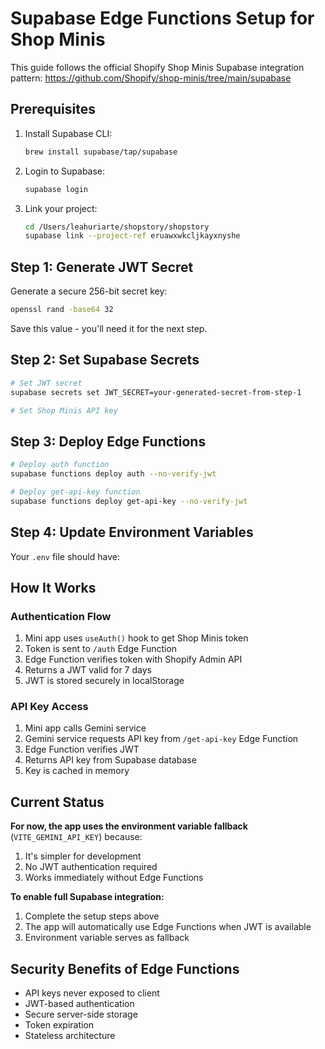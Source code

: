# Supabase Edge Functions Setup for Shop Minis

This guide follows the official Shopify Shop Minis Supabase integration pattern:
https://github.com/Shopify/shop-minis/tree/main/supabase

## Prerequisites

1. Install Supabase CLI:
   ```bash
   brew install supabase/tap/supabase
   ```

2. Login to Supabase:
   ```bash
   supabase login
   ```

3. Link your project:
   ```bash
   cd /Users/leahuriarte/shopstory/shopstory
   supabase link --project-ref eruawxwkcljkayxnyshe
   ```

## Step 1: Generate JWT Secret

Generate a secure 256-bit secret key:

```bash
openssl rand -base64 32
```

Save this value - you'll need it for the next step.

## Step 2: Set Supabase Secrets

```bash
# Set JWT secret
supabase secrets set JWT_SECRET=your-generated-secret-from-step-1

# Set Shop Minis API key
```

## Step 3: Deploy Edge Functions

```bash
# Deploy auth function
supabase functions deploy auth --no-verify-jwt

# Deploy get-api-key function
supabase functions deploy get-api-key --no-verify-jwt
```

## Step 4: Update Environment Variables

Your `.env` file should have:

## How It Works

### Authentication Flow

1. Mini app uses `useAuth()` hook to get Shop Minis token
2. Token is sent to `/auth` Edge Function
3. Edge Function verifies token with Shopify Admin API
4. Returns a JWT valid for 7 days
5. JWT is stored securely in localStorage

### API Key Access

1. Mini app calls Gemini service
2. Gemini service requests API key from `/get-api-key` Edge Function
3. Edge Function verifies JWT
4. Returns API key from Supabase database
5. Key is cached in memory

## Current Status

**For now, the app uses the environment variable fallback** (`VITE_GEMINI_API_KEY`) because:
1. It's simpler for development
2. No JWT authentication required
3. Works immediately without Edge Functions

**To enable full Supabase integration:**
1. Complete the setup steps above
2. The app will automatically use Edge Functions when JWT is available
3. Environment variable serves as fallback

## Security Benefits of Edge Functions

- API keys never exposed to client
- JWT-based authentication
- Secure server-side storage
- Token expiration
- Stateless architecture
